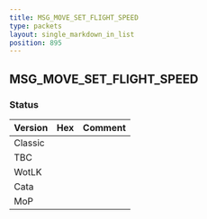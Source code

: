 ```yaml
---
title: MSG_MOVE_SET_FLIGHT_SPEED
type: packets
layout: single_markdown_in_list
position: 895
---
```


## MSG_MOVE_SET_FLIGHT_SPEED

### Status

Version | Hex | Comment
---------- | ---------- | ---------- 
Classic |  |  
TBC |  |  
WotLK |  |  
Cata |  |  
MoP |  |  